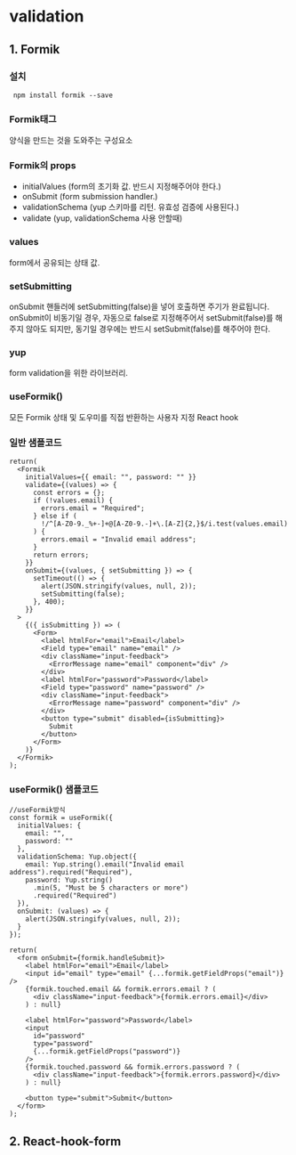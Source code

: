 # validation

## 1. Formik
### 설치
` npm install formik --save`
### Formik태그
양식을 만드는 것을 도와주는 구성요소

### Formik의 props
- initialValues (form의 초기화 값. 반드시 지정해주어야 한다.)
- onSubmit (form submission handler.)
- validationSchema (yup 스키마를 리턴. 유효성 검증에 사용된다.)
- validate (yup, validationSchema 사용 안할때)

### values
form에서 공유되는 상태 값. 

### setSubmitting
onSubmit 핸들러에 setSubmitting(false)을 넣어 호출하면 주기가 완료됩니다.
onSubmit이 비동기일 경우, 자동으로 false로 지정해주어서 setSubmit(false)를 해주지 않아도 되지만, 동기일 경우에는 반드시 setSubmit(false)를 해주어야 한다.

### yup
form validation을 위한 라이브러리.

### useFormik()
모든 Formik 상태 및 도우미를 직접 반환하는 사용자 지정 React hook

### 일반 샘플코드
```
return(
  <Formik
    initialValues={{ email: "", password: "" }}
    validate={(values) => {
      const errors = {};
      if (!values.email) {
        errors.email = "Required";
      } else if (
        !/^[A-Z0-9._%+-]+@[A-Z0-9.-]+\.[A-Z]{2,}$/i.test(values.email)
      ) {
        errors.email = "Invalid email address";
      }
      return errors;
    }}
    onSubmit={(values, { setSubmitting }) => {
      setTimeout(() => {
        alert(JSON.stringify(values, null, 2));
        setSubmitting(false);
      }, 400);
    }}
  >
    {({ isSubmitting }) => (
      <Form>
        <label htmlFor="email">Email</label>
        <Field type="email" name="email" />
        <div className="input-feedback">
          <ErrorMessage name="email" component="div" />
        </div>
        <label htmlFor="password">Password</label>
        <Field type="password" name="password" />
        <div className="input-feedback">
          <ErrorMessage name="password" component="div" />
        </div>
        <button type="submit" disabled={isSubmitting}>
          Submit
        </button>
      </Form>
    )}
  </Formik>
);
```

### useFormik() 샘플코드
```
//useFormik방식
const formik = useFormik({
  initialValues: {
    email: "",
    password: ""
  },
  validationSchema: Yup.object({
    email: Yup.string().email("Invalid email address").required("Required"),
    password: Yup.string()
      .min(5, "Must be 5 characters or more")
      .required("Required")
  }),
  onSubmit: (values) => {
    alert(JSON.stringify(values, null, 2));
  }
});

return(
  <form onSubmit={formik.handleSubmit}>
    <label htmlFor="email">Email</label>
    <input id="email" type="email" {...formik.getFieldProps("email")} />
    {formik.touched.email && formik.errors.email ? (
      <div className="input-feedback">{formik.errors.email}</div>
    ) : null}

    <label htmlFor="password">Password</label>
    <input
      id="password"
      type="password"
      {...formik.getFieldProps("password")}
    />
    {formik.touched.password && formik.errors.password ? (
      <div className="input-feedback">{formik.errors.password}</div>
    ) : null}

    <button type="submit">Submit</button>
  </form>
);
```

## 2. React-hook-form
